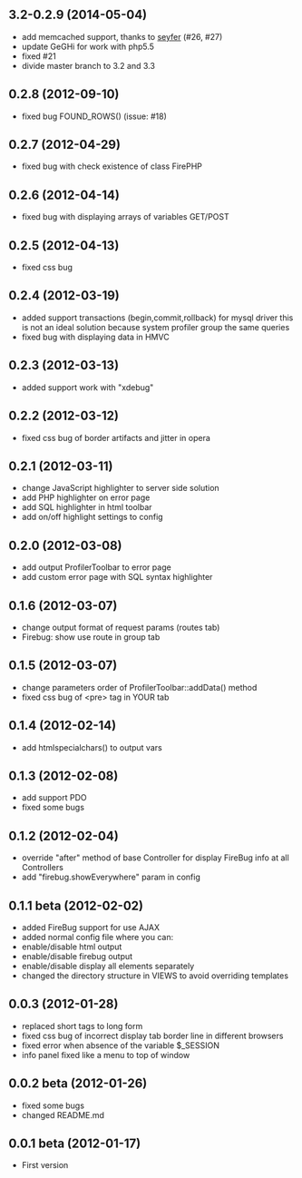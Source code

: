 ## 3.2-0.2.9 (2014-05-04)
* add memcached support, thanks to [seyfer](https://github.com/seyfer) (#26, #27)
* update GeGHi for work with php5.5
* fixed #21
* divide master branch to 3.2 and 3.3

## 0.2.8 (2012-09-10)
* fixed bug FOUND_ROWS() (issue: #18)

## 0.2.7 (2012-04-29)
* fixed bug with check existence of class FirePHP

## 0.2.6 (2012-04-14)
* fixed bug with displaying arrays of variables GET/POST

## 0.2.5 (2012-04-13)
* fixed css bug

## 0.2.4 (2012-03-19)
* added support transactions (begin,commit,rollback) for mysql driver
  this is not an ideal solution because system profiler group the same queries
* fixed bug with displaying data in HMVC

## 0.2.3 (2012-03-13)
* added support work with "xdebug"

## 0.2.2 (2012-03-12)
* fixed css bug of border artifacts and jitter in opera

## 0.2.1 (2012-03-11)
* change JavaScript highlighter to server side solution
* add PHP highlighter on error page
* add SQL highlighter in html toolbar
* add on/off highlight settings to config

## 0.2.0 (2012-03-08)
* add output ProfilerToolbar to error page
* add custom error page with SQL syntax highlighter

## 0.1.6 (2012-03-07)
* change output format of request params (routes tab)
* Firebug: show use route in group tab

## 0.1.5 (2012-03-07)
* change parameters order of ProfilerToolbar::addData() method
* fixed css bug of \<pre> tag in YOUR tab

## 0.1.4 (2012-02-14)
* add htmlspecialchars() to output vars

## 0.1.3 (2012-02-08)
* add support PDO
* fixed some bugs

## 0.1.2 (2012-02-04)
* override "after" method of base Controller for display FireBug info at all Controllers
* add "firebug.showEverywhere" param in config

## 0.1.1 beta (2012-02-02)
* added FireBug support for use AJAX
* added normal config file where you can:
 * enable/disable html output
 * enable/disable firebug output
 * enable/disable display all elements separately
* changed the directory structure in VIEWS to avoid overriding templates

## 0.0.3 (2012-01-28)
* replaced short tags to long form <?php ?>
* fixed css bug of incorrect display tab border line in different browsers
* fixed error when absence of the variable $_SESSION
* info panel fixed like a menu to top of window

## 0.0.2 beta (2012-01-26)
* fixed some bugs
* changed README.md

## 0.0.1 beta (2012-01-17)
* First version